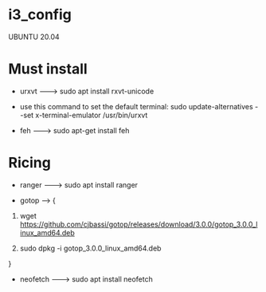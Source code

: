 # i3_config

UBUNTU 20.04

# Must install

* urxvt ---> sudo apt install rxvt-unicode

* use this command to set the default terminal:
sudo update-alternatives --set x-terminal-emulator /usr/bin/urxvt

* feh ---> sudo apt-get install feh



# Ricing

* ranger ---> sudo apt install ranger

* gotop --> {

 1. wget https://github.com/cjbassi/gotop/releases/download/3.0.0/gotop_3.0.0_linux_amd64.deb
 
 2. sudo dpkg -i gotop_3.0.0_linux_amd64.deb

  }

* neofetch ---> sudo apt install neofetch


